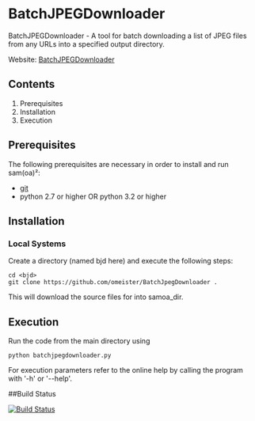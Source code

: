 BatchJPEGDownloader
===================

BatchJPEGDownloader - A tool for batch downloading a list of JPEG files from any URLs into a specified output directory.

Website: [BatchJPEGDownloader](https://github.com/omeister/batchjpegdownloader)

## Contents

1. Prerequisites
2. Installation
4. Execution

## Prerequisites

The following prerequisites are necessary in order to install and run sam(oa)²:
* [git](http://git-scm.com/)
* python 2.7 or higher OR python 3.2 or higher

## Installation

### Local Systems

Create a directory (named bjd here) and execute the following steps:

    cd <bjd>
    git clone https://github.com/omeister/BatchJpegDownloader .

This will download the source files for into samoa_dir. 

## Execution

Run the code from the main directory using

    python batchjpegdownloader.py

For execution parameters refer to the online help by calling the program with '-h' or '--help'.

##Build Status

[![Build Status](https://travis-ci.org/omeister/batchjpegdownloader.svg)](https://travis-ci.org/omeister/batchjpegdownloader)
